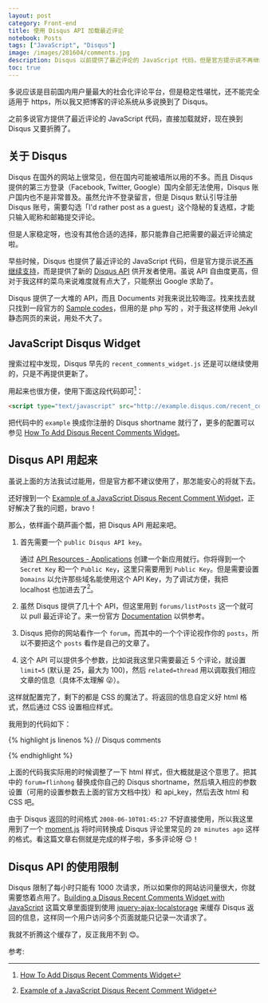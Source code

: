 ```yaml
---
layout: post
category: Front-end
title: 使用 Disqus API 加载最近评论
notebook: Posts
tags: ["JavaScript", "Disqus"]
image: /images/201604/comments.jpg
description: Disqus 以前提供了最近评论的 JavaScript 代码，但是官方提示说不再继续支持，而是提供了新的 Disqus API 供开发者使用。那么我们好好把 Disqus API 用起来，做一个最近评论的列表吧。
toc: true
---
```


多说应该是目前国内用户量最大的社会化评论平台，但是稳定性堪忧，还不能完全适用于 https，所以我又把博客的评论系统从多说换到了 Disqus。

之前多说官方提供了最近评论的 JavaScript 代码，直接加载就好，现在换到 Disqus 又要折腾了。

## 关于 Disqus

Disqus 在国外的网站上很常见，但在国内可能被墙所以用的不多。而且 Disqus 提供的第三方登录（Facebook, Twitter, Google）国内全部无法使用，Disqus 账户国内也不是非常普及。虽然允许不登录留言，但是 Disqus 默认引导注册 Disqus 账号，需要勾选「I'd rather post as a guest」这个隐秘的复选框，才能只输入昵称和邮箱提交评论。

但是人家稳定呀，也没有其他合适的选择，那只能靠自己把需要的最近评论搞定啦。

早些时候，Disqus 也提供了最近评论的 JavaScript 代码，但是官方提示说[不再继续支持](https://help.disqus.com/customer/portal/articles/1179651-widgets)，而是提供了新的 [Disqus API](https://disqus.com/api/docs/) 供开发者使用。虽说 API 自由度更高，但对于我这样的菜鸟来说难度就有点大了，只能祭出 Google 求助了。

Disqus 提供了一大堆的 API，而且 Documents 对我来说比较晦涩。找来找去就只找到一段官方的 [Sample codes](https://github.com/TaltonFiggins/disqus-recent-comments/blob/master/disqus-recent-comments.php)，但用的是 php 写的 ，对于我这样使用 Jekyll 静态网页的来说，用处不大了。

## JavaScript Disqus Widget

搜索过程中发现，Disqus 早先的 `recent_comments_widget.js` 还是可以继续使用的，只是不再提供更新了。

用起来也很方便，使用下面这段代码即可[^1]：

```html
<script type="text/javascript" src="http://example.disqus.com/recent_comments_widget.js?num_items=5&hide_mods=0&hide_avatars=0&avatar_size=32&excerpt_length=100"></script>
```

把代码中的 `example` 换成你注册的 Disqus shortname 就行了，更多的配置可以参见 [How To Add Disqus Recent Comments Widget](http://subinsb.com/add-disqus-recent-comments-widget)。

## Disqus API 用起来

虽说上面的方法我试过能用，但是官方都不建议使用了，那怎能安心的将就下去。

还好搜到一个 [Example of a JavaScript Disqus Recent Comment Widget](http://www.raymondcamden.com/2014/03/21/Example-of-a-JavaScript-Disqus-Recent-Comment-Widget/)，正好解决了我的问题，bravo！

那么，依样画个葫芦画个瓢，把 Disqus API 用起来吧。

1. 首先需要一个 `public Disqus API key`。

    通过 [API Resources - Applications](https://disqus.com/api/applications/) 创建一个新应用就行。你将得到一个 `Secret Key` 和一个 `Public Key`，这里只需要用到 `Public Key`。但是需要设置 `Domains` 以允许那些域名能使用这个 API Key，为了调试方便，我把 localhost 也加进去了[^2]。

2. 虽然 Disqus 提供了几十个 API，但这里用到 `forums/listPosts` 这一个就可以 pull 最近评论了。来一份官方 [Documentation](http://disqus.com/api/docs/forums/listPosts/) 以供参考。

3. Disqus 把你的网站看作一个 `forum`，而其中的一个个评论视作你的 `posts`，所以不要把这个 `posts` 看作是自己的文章了。

4. 这个 API 可以提供多个参数，比如说我这里只需要最近 5 个评论，就设置 `limit=5` (默认是 25，最大为 100)，然后 `related=thread` 用以调取我们相应文章的信息（具体不太理解 😜）。

这样就配置完了，剩下的都是 CSS 的魔法了。将返回的信息自定义好 html 格式，然后通过 CSS 设置相应样式。

我用到的代码如下：

{% highlight js linenos %}
// Disqus comments
<script src="/js/moment.min.js"></script>
<script type="text/javascript">
$(document).ready(function() {
    $commentDiv = $("#recent-comments");
    $.get("https://disqus.com/api/3.0/forums/listPosts.json?forum=flinhong&limit=5&related=thread&api_key=your_public_api_key", function(res, code) {
        if(res.code === 0) {
            var result = "";
            for(var i=0, len=res.response.length; i<len; i++) {
                var post = res.response[i];
                console.dir(post);
                var timeago = moment.utc(post.createdAt).startOf('minute').fromNow();
                var html = "<div class='comment'>";
                html += "<img src='" + post.author.avatar.small.permalink + "'>";
                html += "<a href='"+ post.author.profileUrl + "'>" + post.author.name + "</a>";
                html += " • "+timeago;
                html += "<p class='postRef'>" + post.raw_message + "</p>";
                html += "<p><span>posted on</span> <a href='"+ post.thread.link + "'>" + post.thread.title + "</a></p>";
                html += "</div>";
                result+=html;
            }
            $commentDiv.html(result);
        }
    });
});
</script>
{% endhighlight %}

上面的代码我实际用的时候调整了一下 html 样式，但大概就是这个意思了。把其中的 `forum=flinhong` 替换成你自己的 Disqus shortname，然后填入相应的参数设置（可用的设置参数去上面的官方文档中找）和 api_key，然后去改 html 和 CSS 吧。

由于 Disqus 返回的时间格式 `2008-06-10T01:45:27` 不好直接使用，所以我这里用到了一个 [moment.js](http://momentjs.com/) 将时间转换成 Disqus 评论里常见的 `20 minutes ago` 这样的格式。看这篇文章右侧就是完成的样子啦，多多评论呀 😌！

## Disqus API 的使用限制

Disqus 限制了每小时只能有 1000 次请求，所以如果你的网站访问量很大，你就需要悠着点用了。[Building a Disqus Recent Comments Widget with JavaScript](http://jaimeiniesta.com/articles/building-a-disqus-recent-comments-widget-with-javascript/) 这篇文章里面提到使用 [jquery-ajax-localstorage](https://github.com/paulirish/jquery-ajax-localstorage-cache) 来缓存 Disqus 返回的信息，这样同一个用户访问多个页面就能只记录一次请求了。

我就不折腾这个缓存了，反正我用不到 😊。


参考:

[^1]: [How To Add Disqus Recent Comments Widget](http://subinsb.com/add-disqus-recent-comments-widget)
[^2]: [Example of a JavaScript Disqus Recent Comment Widget](http://www.raymondcamden.com/2014/03/21/Example-of-a-JavaScript-Disqus-Recent-Comment-Widget/)
